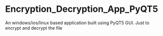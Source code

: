 # Encryption_Decryption_App_PyQT5
An windows/ios/linux based application built using PyQT5 GUI. Just to encrypt and decrypt the file
